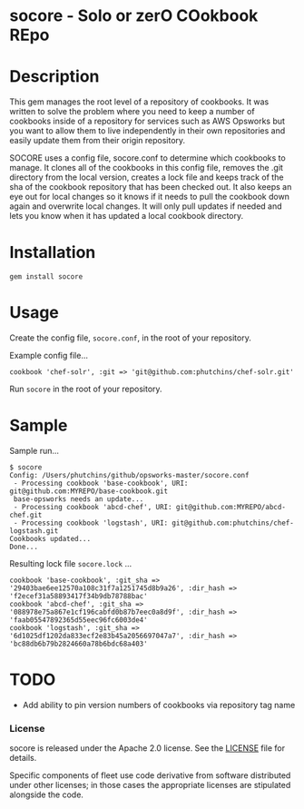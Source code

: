 socore - Solo or zerO COokbook REpo
======

Description
===========

This gem manages the root level of a repository of cookbooks. It was written to solve the problem where you need to keep a number of cookbooks inside of a repository for services such as AWS Opsworks but you want to allow them to live independently in their own repositories and easily update them from their origin repository.

SOCORE uses a config file, socore.conf to determine which cookbooks to manage. It clones all of the cookbooks in this config file, removes the .git directory from the local version, creates a lock file and keeps track of the sha of the cookbook repository that has been checked out. It also keeps an eye out for local changes so it knows if it needs to pull the cookbook down again and overwrite local changes. It will only pull updates if needed and lets you know when it has updated a local cookbook directory.

Installation
============

```
gem install socore
```

Usage
=====

Create the config file, `socore.conf`, in the root of your repository.

Example config file...

```
cookbook 'chef-solr', :git => 'git@github.com:phutchins/chef-solr.git'
```

Run `socore` in the root of your repository.

Sample
======

Sample run...
```
$ socore
Config: /Users/phutchins/github/opsworks-master/socore.conf
 - Processing cookbook 'base-cookbook', URI: git@github.com:MYREPO/base-cookbook.git
 base-opsworks needs an update...
 - Processing cookbook 'abcd-chef', URI: git@github.com:MYREPO/abcd-chef.git
 - Processing cookbook 'logstash', URI: git@github.com:phutchins/chef-logstash.git
Cookbooks updated...
Done...
```

Resulting lock file `socore.lock` ...
```
cookbook 'base-cookbook', :git_sha => '29403bae6ee12570a108c31f7a1251745d8b9a26', :dir_hash => 'f2ecef31a58893417f34b9db78788bac'
cookbook 'abcd-chef', :git_sha => '088978e75a867e1cf196cabfd0b87b7eec0a8d9f', :dir_hash => 'faab05547892365d55eec96fc6003de4'
cookbook 'logstash', :git_sha => '6d1025df1202da833ecf2e83b45a2056697047a7', :dir_hash => 'bc88db6b79b2824660a78b6bdc68a403'
```

TODO
====

- Add ability to pin version numbers of cookbooks via repository tag name

### License

socore is released under the Apache 2.0 license. See the [LICENSE](LICENSE) file for details.

Specific components of fleet use code derivative from software distributed under other licenses; in those cases the appropriate licenses are stipulated alongside the code.
